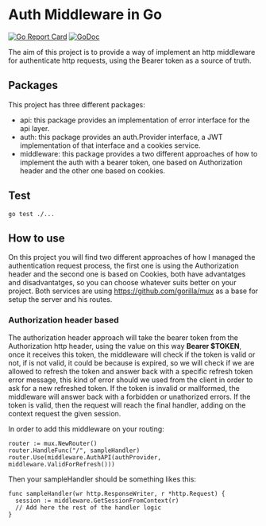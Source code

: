 # Auth Middleware in Go
[![Go Report Card](https://goreportcard.com/badge/github.com/ramonmacias/go-auth-middleware)](https://goreportcard.com/report/github.com/ramonmacias/go-auth-middleware) [![GoDoc](https://godoc.org/github.com/ramonmacias/go-auth-middleware?status.svg)](https://godoc.org/github.com/ramonmacias/go-auth-middleware)


The aim of this project is to provide a way of implement an http middleware for authenticate http requests, using the Bearer token as a source of truth.

## Packages

This project has three different packages:

* api: this package provides an implementation of error interface for the api layer.
* auth: this package provides an auth.Provider interface, a JWT implementation of that interface and a cookies service.
* middleware: this package provides a two different approaches of how to implement the auth with a bearer token, one based on Authorization header and the other one based on cookies.

## Test

```
go test ./...
```

## How to use

On this project you will find two different approaches of how I managed the authentication request process, the first one is using the Authorization header and the second one is based on Cookies, both have advantatges and disadvantatges, so you can choose whatever suits better on your project. Both services are using https://github.com/gorilla/mux as a base for setup the server and his routes.

### Authorization header based

The authorization header approach will take the bearer token from the Authorization http header, using the value on this way **Bearer $TOKEN**, once it receives this token, the middleware will check if the token is valid or not, if is not valid, it could be because is expired, so we will check if we are allowed to refresh the token and answer back with a specific refresh token error message, this kind of error should we used from the client in order to ask for a new refreshed token. If the token is invalid or mallformed, the middleware will answer back with a forbidden or unathorized errors. If the token is valid, then the request will reach the final handler, adding on the context request the given session.


In order to add this middleware on your routing:

```
router := mux.NewRouter()
router.HandleFunc("/", sampleHandler)
router.Use(middleware.AuthAPI(authProvider, middleware.ValidForRefresh()))
```

Then your sampleHandler should be something likes this:

```
func sampleHandler(wr http.ResponseWriter, r *http.Request) {
  session := middleware.GetSessionFromContext(r)
  // Add here the rest of the handler logic
}

